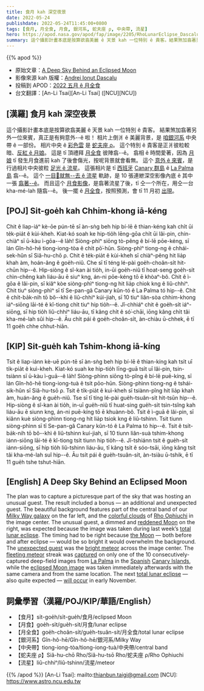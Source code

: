 ```yaml
---
title: 食月 kah 深空夜景
date: 2022-05-24
publishdate: 2022-05-24T11:45:00+0800
tags: [食月, 月全食, 月食, 銀河系, 蛇夫座 ρ, 中央帶, 流星]
hero: https://apod.nasa.gov/apod/fap/image/2205/RhoLunarEclipse_Dascalu_960_annotated.jpg
summary: 這个攝影計畫本底是按算欲翕美麗 ê 天景 kah 一位特別 ê 貴客。結果煞加翕著另外一位來賓，真正是有夠意外--ê 啦。
---
```


{{% apod %}}

- 原始文章：[A Deep Sky Behind an Eclipsed Moon](https://apod.nasa.gov/apod/ap220524.html)
- 影像來源 kah 版權：[Andrei Ionut Dascalu](https://www.instagram.com/andreidashi/)
- 投稿到 APOD：[2022 五月 ê 月全食](https://www.facebook.com/media/set/?set=a.4715932428510939&type=3)
- 台文翻譯：[An-Li Tsai][An-Li Tsai] ([NCU][NCU])

## [漢羅] 食月 kah 深空夜景
這个攝影計畫本底是按算欲翕美麗 ê 天景 kah 一位特別 ê 貴客。
結果煞加翕著另外一位來賓，真正是有夠意外--ê 啦！
相片上倒爿 ê 美麗背景，是 [咱銀河系][Milky Way galaxy] 中央帶 ê 一部份。
相片中央 ê [彩色雲][colorful clouds] 是 [蛇夫座 ρ][Rho Ophiuchi]。
這个特別 ê 貴客是正爿彼粒較暗、[反紅 ê 月娘][reddened Moon t]。
這是 tī 頂禮拜 [月全食][total lunar eclipse] 彼陣翕--ê。
翕相 ê 時間愛著，因為 [月娘][the Moon] tī 發生月食進前 kah 了後會傷光，按呢背景就會看無。
這个 [意外 ê 來賓][unexpected guest]，是行過相片中央彼粒 [足光 ê 流星][bright meteor]。
這張相片是 tī [西班牙][Spanish] [Canary 群島][Canary Islands] ê [La Palma 島][La Palma] 翕--ê。
這个 [一目𥍉就無--去 ê 流星][fleeting meteor t] 軌跡，是 10 張連紲深空影像內底 ê 其中一張 [翕著--ê][captured]。
而且這个 [月食影像][eclipsed Moon image]，是翕著流星了後，tī 仝一个所在，用仝一台 kha-mé-lah 隨翕--ê。
後一擺 ê [月全食][total lunar eclipse t]，按照預測，會 tī 11 月初 [出現][will occur]。


## [POJ] Si̍t-goe̍h kah Chhim-khong iā-kéng
Chit ê liap-iáⁿ kè-ōe pún-tē sī àn-sǹg beh hip bí-lē ê thian-kéng kah chi̍t ūi te̍k-pia̍t ê kùi-kheh.
Kiat-kó soah ke hip-tio̍h lēng-gōa chi̍t ūi lâi-pin, chin-chiàⁿ sī ū-kàu ì-gōa--ê la̍h!
Siòng-phìⁿ siōng tò-pêng ê bí-lē pōe-kéng, sī lán Gîn-hô-hē tiong-iong-tòa ê chi̍t pō͘-hūn.
Siòng-phìⁿ tiong-ng ê chhái-sek-hûn sī Siâ-hu-chō ρ.
Chit ê te̍k-pia̍t ê kùi-kheh sī chiàⁿ-pêng hit lia̍p khah àm, hoán-âng ê goe̍h-niû.
Che sī tī téng lé-pài goe̍h-choân-si̍t hit-chūn hip--ê.
Hip-siòng ê sî-kan ài tio̍h, in-ūi goe̍h-niû tī hoat-seng goe̍h-si̍t chìn-chêng kah liáu-āu ē siuⁿ kng, án-ni pōe-kéng tō ē khòaⁿ-bô.
Chit ê ì-gōa ê lâi-pin, sī kiâⁿ kòe siòng-phìⁿ tiong-ng hit lia̍p chiok kng ê liû-chhiⁿ.
Chit tiuⁿ siòng-phìⁿ sī tī Se-pan-gâ Canary kûn-tó ê La Palma tó hip--ê.
Chit ê chi̍t-ba̍k-nih tō bô--khì ê liû-chhiⁿ kúi-jiah, sī 10 tiuⁿ liân-sòa chhim-khong iáⁿ-siōng lāi-té ê kî-tiong chi̍t tiuⁿ hip tio̍h--ê.
Jî-chhiáⁿ chit ê goe̍h-si̍t iáⁿ-siōng, sī hip tio̍h liû-chhiⁿ liáu-āu, tī kâng chi̍t ê só͘-chāi, iōng kâng chi̍t tâi kha-mé-lah sûi hip--ê.
Āu chi̍t pái ê goe̍h-choân-si̍t, àn-chiàu ū-chhek, ē tī 11 goe̍h chhe chhut-hiān.

## [KIP] Si̍t-gue̍h kah Tshim-khong iā-kíng
Tsit ê liap-iánn kè-uē pún-tē sī àn-sǹg beh hip bí-lē ê thian-kíng kah tsi̍t uī ti̍k-pia̍t ê kuì-kheh.
Kiat-kó suah ke hip-tio̍h līng-guā tsi̍t uī lâi-pin, tsin-tsiànn sī ū-kàu ì-guā--ê la̍h!
Siòng-phìnn siōng tò-pîng ê bí-lē puē-kíng, sī lán Gîn-hô-hē tiong-iong-tuà ê tsi̍t pōo-hūn.
Siòng-phìnn tiong-ng ê tshái-sik-hûn sī Siâ-hu-tsō ρ.
Tsit ê ti̍k-pia̍t ê kuì-kheh sī tsiànn-pîng hit lia̍p khah àm, huán-âng ê gue̍h-niû.
Tse sī tī tíng lé-pài gue̍h-tsuân-si̍t hit-tsūn hip--ê.
Hip-siòng ê sî-kan ài tio̍h, in-uī gue̍h-niû tī huat-sing gue̍h-si̍t tsìn-tsîng kah liáu-āu ē siunn kng, án-ni puē-kíng tō ē khuànn-bô.
Tsit ê ì-guā ê lâi-pin, sī kiânn kuè siòng-phìnn tiong-ng hit lia̍p tsiok kng ê liû-tshinn.
Tsit tiunn siòng-phìnn sī tī Se-pan-gâ Canary kûn-tó ê La Palma tó hip--ê.
Tsit ê tsi̍t-ba̍k-nih tō bô--khì ê liû-tshinn kuí-jiah, sī 10 tiunn liân-suà tshim-khong iánn-siōng lāi-té ê kî-tiong tsi̍t tiunn hip tio̍h--ê.
Jî-tshiánn tsit ê gue̍h-si̍t iánn-siōng, sī hip tio̍h liû-tshinn liáu-āu, tī kâng tsi̍t ê sóo-tsāi, iōng kâng tsi̍t tâi kha-mé-lah suî hip--ê.
Āu tsi̍t pái ê gue̍h-tsuân-si̍t, àn-tsiàu ū-tshik, ē tī 11 gue̍h tshe tshut-hiān.

## [English] A Deep Sky Behind an Eclipsed Moon

The plan was to capture a picturesque part of the sky that was hosting an unusual guest.
The result included a bonus — an additional and unexpected guest.
The beautiful background features part of the central band of our [Milky Way galaxy][Milky Way galaxy] on the far left, and the [colorful clouds][colorful clouds] of [Rho Ophiuchi][Rho Ophiuchi] in the image center.
The unusual guest, a dimmed and [reddened Moon][reddened Moon e] on the right, was expected because the image was taken during last week’s [total lunar eclipse][total lunar eclipse].
The timing had to be right because [the Moon][the Moon] — both before and after eclipse — would be so bright it would overwhelm the background.
The [unexpected guest][unexpected guest] was the [bright meteor][bright meteor] across the image center.
The [fleeting meteor][fleeting meteor e] streak was [captured][captured] on only one of the 10 consecutively-captured deep-field images from [La Palma][La Palma] in the [Spanish][Spanish] [Canary Islands][Canary Islands], while the [eclipsed Moon image][eclipsed Moon image] was taken immediately afterwards with the same camera and from the same location.
The next [total lunar eclipse][total lunar eclipse e] — also quite expected — [will occur][will occur] in early November.



## 詞彙學習（漢羅/POJ/KIP/華語/English）
- 【食月】si̍t-goe̍h/si̍t-gue̍h/食月/eclipsed Moon
- 【月食】goe̍h-si̍t/gue̍h-si̍t/月食/lunar eclipse
- 【月全食】goe̍h-choân-si̍t/gue̍h-tsuân-si̍t/月全食/total lunar eclipse
- 【銀河系】Gîn-hô-hē/Gîn-hô-hē/銀河系/Milky Way
- 【中央帶】tiong-iong-tòa/tiong-iong-tuà/中央帶/central band
- 【蛇夫座 ρ】Siâ-hu-chō Rho/Siâ-hu-tsō Rho/蛇夫座 ρ/Rho Ophiuchi
- 【流星】liû-chhiⁿ/liû-tshinn/流星/meteor


{{% /apod %}}
[An-Li Tsai]: mailto:thianbun.taigi@gmail.com
[NCU]: https://www.astro.ncu.edu.tw

[copyright]: https://apod.nasa.gov/apod/fap/lib/about_apod.html#srapply

[Milky Way galaxy]:https://solarsystem.nasa.gov/resources/285/the-milky-way-galaxy/
[colorful clouds]:https://apod.nasa.gov/apod/ap201014.html
[Rho Ophiuchi]:https://apod.nasa.gov/apod/ap190513.html
[reddened Moon e]:https://apod.nasa.gov/apod/ap220518.html
[reddened Moon t]:https://apod.tw/daily/20220518/
[total lunar eclipse]:https://apod.nasa.gov/apod/ap180128.html
[the Moon]:https://solarsystem.nasa.gov/moons/earths-moon/in-depth/
[unexpected guest]:https://thumbs.dreamstime.com/b/surprised-kitten-opened-his-blue-eyes-what-saw-distance-his-surprise-simply-no-limit-surprised-kitten-127903405.jpg
[bright meteor]:https://en.wikipedia.org/wiki/Meteoroid#/media/File:Meteoroid_meteor_meteorite.gif
[fleeting meteor e]:https://apod.nasa.gov/apod/ap210315.html
[fleeting meteor t]:https://apod.tw/daily/20210315/
[captured]:https://www.instagram.com/p/CdqR1BGNkC7/
[La Palma]:https://youtu.be/Ub9622tvuUM
[Spanish]:https://en.wikipedia.org/wiki/Spain
[Canary Islands]:https://en.wikipedia.org/wiki/Canary_Islands
[eclipsed Moon image]:https://www.facebook.com/media/set/?set=a.4715932428510939&type=3
[total lunar eclipse e]:https://apod.nasa.gov/apod/ap210525.html
[total lunar eclipse t]:https://apod.tw/daily/20210525/
[will occur]:https://www.timeanddate.com/eclipse/lunar/2022-november-8

